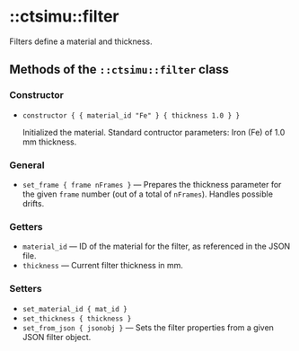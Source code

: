 # ::ctsimu::filter
Filters define a material and thickness.

## Methods of the `::ctsimu::filter` class

### Constructor

* `constructor { { material_id "Fe" } { thickness 1.0 } }`

    Initialized the material. Standard contructor parameters: Iron (Fe) of 1.0 mm thickness.

### General

* `set_frame { frame nFrames }` — Prepares the thickness parameter for the given `frame` number (out of a total of `nFrames`). Handles possible drifts.

### Getters

* `material_id` — ID of the material for the filter, as referenced in the JSON file.
* `thickness` — Current filter thickness in mm.

### Setters

* `set_material_id { mat_id }`
* `set_thickness { thickness }`
* `set_from_json { jsonobj }` — Sets the filter properties from a given JSON filter object.